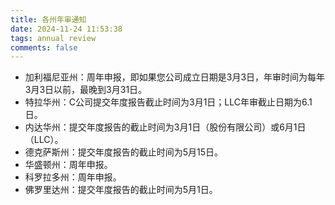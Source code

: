 ```yaml
---
title: 各州年审通知
date: 2024-11-24 11:53:38
tags: annual review
comments: false
---
```


- 加利福尼亚州：周年申报，即如果您公司成立日期是3月3日，年审时间为每年3月3日以前，最晚到3月31日。
- 特拉华州：C公司提交年度报告截止时间为3月1日；LLC年审截止日期为6.1日。
- 内达华州：提交年度报告的截止时间为3月1日（股份有限公司）或6月1日（LLC）。
- 德克萨斯州：提交年度报告的截止时间为5月15日。
- 华盛顿州：周年申报。
- 科罗拉多州：周年申报。
- 佛罗里达州：提交年度报告的截止时间为5月1日。
